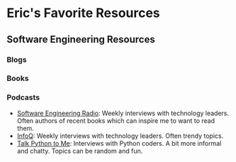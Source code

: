 # Eric's Favorite Resources

## Software Engineering Resources

### Blogs

### Books

### Podcasts
- [Software Engineering Radio](https://www.se-radio.net/): Weekly interviews with technology leaders. Often authors of recent books which can inspire
  me to want to read them.
- [InfoQ](https://www.infoq.com/the-infoq-podcast/): Weekly interviews with technology leaders. Often trendy topics.
- [Talk Python to Me](https://talkpython.fm/): Interviews with Python coders. A bit more informal and chatty. Topics can
  be random and fun.
